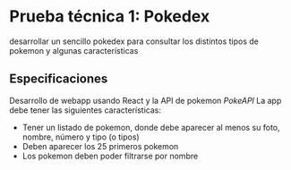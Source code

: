 #  Prueba técnica 1: Pokedex
desarrollar un sencillo pokedex para consultar los distintos tipos de pokemon y algunas características

## Especificaciones
Desarrollo de webapp usando React y la API de pokemon *PokeAPI*
La app debe tener las siguientes características:
- Tener un listado de pokemon, donde debe aparecer al menos su foto, nombre, número y tipo (o tipos)
- Deben aparecer los 25 primeros pokemon
- Los pokemon deben poder filtrarse por nombre
